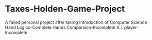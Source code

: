 # Taxes-Holden-Game-Project
A failed personal project after taking Introduction of Computer Science
Hand Logics-Complete
Hands Comparsion-Incomplete
A.I. player-Incomplete
